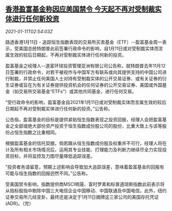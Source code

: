 <!--1610335397000-->
[香港盈富基金称因应美国禁令 今天起不再对受制裁实体进行任何新投资](https://cn.reuters.com/article/tracker-fund-hk-etf-0111-mon-idCNKBS29G06K)
------

<div><i>2021-01-11T02:54:03Z</i></div><p>路透香港1月11日 - 追踪恒生指数表现的交易所买卖基金（ETF）--盈富基金周一表示，受美国总统特朗普此前签署行政命令的影响，自1月11日或对受制裁实体而言属生效的较后日期起，不再对受制裁实体进行任何新的投资。</p><p>盈富基金之经理人--道富环球投资管理亚洲有限公司公告称，就特朗普去年11月12日签署的行政命令，对若干被视作与中国军方有联系或向其提供支持的中国公司进行制裁，并禁止任何美国人士对持有受制裁实体的公开交易证券、或有关证券的衍生证券或旨在为有关证券提供投资机会的任何证券的公开交易证券、美国或外国基金（如交易所交易基金“ETFs”）或其他共同基金，进行任何交易。</p><p>“受行政命令的影响，盈富基金自2021年1月11日或对受制裁实体而言属生效的较后日期起不再对受制裁实体进行任何新的投资。”公告称。</p><p>公告指，盈富基金的目标是提供紧贴恒生指数表现之投资回报，经理人会把盈富基金之全部或绝大部份资产投资于恒生指数成份股公司的股份，比重大致上与该等股份占恒生指数之比重相同。</p><p>根据盈富基金的信托契据，倘若跟从恒生指数成份股及权重并不可行，经理人将在计及所有相关市场情况后，运用其专业技能、打理能力及判断力继续尽全力实现投资目标，并将监控及力图尽量降低追踪误差。</p><p>“投资者务请留意，预期上述影响会导致加大追踪误差，意味着盈富基金的回报有可能与恒生指数的回报迥然不同。”公告称。</p><p>受美国禁令影响，指数提供商MSCI明晟、富时罗素和标普道琼斯指数此前表示将从指标股指中剔除中国三大电信企业中国移动、中国联通及中国电信。此外，纽约证券交易所几经变卦，最终还是决定于1月11日摘牌这三家公司的美国存托凭证(ADR)。（完）</p>
